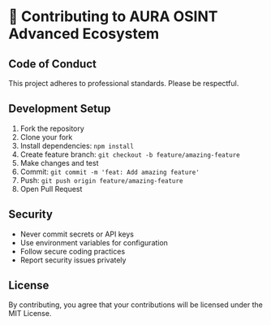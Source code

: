 # 🤝 Contributing to AURA OSINT Advanced Ecosystem

## Code of Conduct

This project adheres to professional standards. Please be respectful.

## Development Setup

1. Fork the repository
2. Clone your fork
3. Install dependencies: `npm install`
4. Create feature branch: `git checkout -b feature/amazing-feature`
5. Make changes and test
6. Commit: `git commit -m 'feat: Add amazing feature'`
7. Push: `git push origin feature/amazing-feature`
8. Open Pull Request

## Security

- Never commit secrets or API keys
- Use environment variables for configuration
- Follow secure coding practices
- Report security issues privately

## License

By contributing, you agree that your contributions will be licensed under the MIT License.
